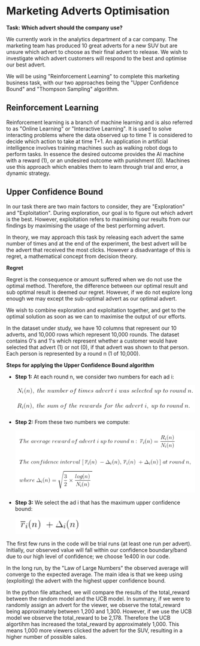 # Marketing Adverts Optimisation

**Task: Which advert should the company use?**

We currently work in the analytics department of a car company. The marketing team has produced 10 great adverts for a new SUV but are unsure which advert to choose as their final advert to release. We wish to investigate which advert customers will respond to the best and optimise our best advert.

We will be using "Reinforcement Learning" to complete this marketing business task, with our two approaches being the "Upper Confidence Bound" and "Thompson Sampling" algorithm.

## Reinforcement Learning

Reinforcement learning is a branch of machine learning and is also referred to as "Online Learning" or "Interactive Learning". It is used to solve interacting problems where the data observed up to time T is considered to decide which action to take at time T+1. An application in artificial intelligence involves training machines such as walking robot dogs to perform tasks. In essence the desired outcome provides the AI machine with a reward (1), or an undesired outcome with punishment (0). Machines use this approach which enables them to learn through trial and error, a dynamic strategy.

## Upper Confidence Bound

In our task there are two main factors to consider, they are "Exploration" and "Exploitation". During exploration, our goal is to figure out which advert is the best. However, exploitation refers to maximising our results from our findings by maximising the usage of the best performing advert.

In theory, we may approach this task by releasing each advert the same number of times and at the end of the experiment, the best advert will be the advert that received the most clicks. However a disadvantage of this is regret, a mathematical concept from decision theory.

**Regret**

Regret is the consequence or amount suffered when we do not use the optimal method. Therefore, the difference between our optimal result and sub optimal result is deemed our regret. However, if we do not explore long enough we may except the sub-optimal advert as our optimal advert.

We wish to combine exploration and exploitation together, and get to the optimal solution as soon as we can to maximise the output of our efforts.

In the dataset under study, we have 10 columns that represent our 10 adverts, and 10,000 rows which represent 10,000 rounds. The dataset contains 0's and 1's which represent whether a customer would have selected that advert (1) or not (0), if that advert was shown to that person. Each person is represented by a round n (1 of 10,000).

**Steps for applying the Upper Confidence Bound algorithm**

- **Step 1:** At each round n, we consider two numbers for each ad i:

  <img src = 'Screen3.png' width='700'>

- **Step 2:** From these two numbers we compute:

  <img src = 'Screen7.png' width='700'>

- **Step 3:** We select the ad i that has the maximum upper confidence bound:
  
  <img src = 'Screen8.png' width='175'>

The first few runs in the code will be trial runs (at least one run per advert). Initially, our observed value will fall within our confidence boundary/band due to our high level of confidence; we choose 1e400 in our code.

In the long run, by the "Law of Large Numbers" the observed average will converge to the expected average. The main idea is that we keep using (exploiting) the advert with the highest upper confidence bound.

In the python file attached, we will compare the results of the total_reward between the random model and the UCB model. In summary, if we were to randomly assign an advert for the viewer, we observe the total_reward being approximately between 1,200 and 1,300. However, if we use the UCB model we observe the total_reward to be 2,178. Therefore the UCB algortihm has increased the total_reward by approximately 1,000. This means 1,000 more viewers clicked the advert for the SUV, resulting in a higher number of possible sales.

